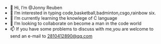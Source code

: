 - 👋 Hi, I’m @Jonny Reuben
- 👀 I’m interested in typing code,basketball,badminton,csgo,rainbow six.
- 🌱 I’m currently learning the knowlege of C language
- 💞️ I’m looking to collaborate on become a man in the code world
- 📫 If you have some problems to discuss with me,you are welcome to send an e-mail to 2810412890@qq.com

<!---
ATSlient/ATSlient is a ✨ special ✨ repository because its `README.md` (this file) appears on your GitHub profile.
You can click the Preview link to take a look at your changes.
--->
